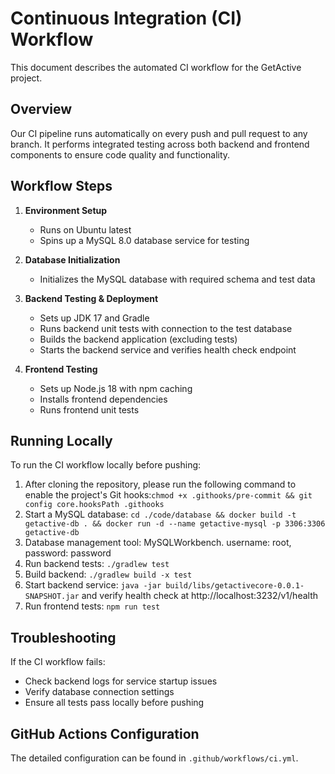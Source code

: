 # Continuous Integration (CI) Workflow

This document describes the automated CI workflow for the GetActive project.

## Overview

Our CI pipeline runs automatically on every push and pull request to any branch. It performs integrated testing across both backend and frontend components to ensure code quality and functionality.

## Workflow Steps

1. **Environment Setup**
   - Runs on Ubuntu latest
   - Spins up a MySQL 8.0 database service for testing

2. **Database Initialization**
   - Initializes the MySQL database with required schema and test data

3. **Backend Testing & Deployment**
   - Sets up JDK 17 and Gradle
   - Runs backend unit tests with connection to the test database
   - Builds the backend application (excluding tests)
   - Starts the backend service and verifies health check endpoint

4. **Frontend Testing**
   - Sets up Node.js 18 with npm caching
   - Installs frontend dependencies
   - Runs frontend unit tests

## Running Locally

To run the CI workflow locally before pushing:

1. After cloning the repository, please run the following command to enable the project's Git hooks:`chmod +x .githooks/pre-commit && git config core.hooksPath .githooks`
2. Start a MySQL database: `cd ./code/database && docker build -t getactive-db . && docker run -d --name getactive-mysql -p 3306:3306 getactive-db`
3. Database management tool: MySQLWorkbench. username: root, password: password
4. Run backend tests: `./gradlew test`
5. Build backend: `./gradlew build -x test`
6. Start backend service: `java -jar build/libs/getactivecore-0.0.1-SNAPSHOT.jar` and verify health check at http://localhost:3232/v1/health
7. Run frontend tests: `npm run test`

## Troubleshooting

If the CI workflow fails:
- Check backend logs for service startup issues
- Verify database connection settings
- Ensure all tests pass locally before pushing

## GitHub Actions Configuration

The detailed configuration can be found in `.github/workflows/ci.yml`.
